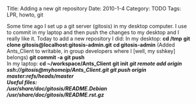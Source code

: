Title: Adding a new git repository
Date: 2010-1-4
Category: TODO
Tags: LPR, howto, git

Some time ago I set up a git server (gitosis) in my desktop computer. I use to commit in my laptop and then push the changes to my desktop
and I really like it. Today to add a new repository I did: In my desktop: **cd /tmp** **git clone gitosis@localhost:gitosis-admin.git** **cd
gitosis-admin** (Added Ants\_Client to writable, in group developers where I [well, my sshkey] belongs) **git commit -a** **git push** \
In my laptop: **cd \~/workspace/Ants\_Client** **git init** *****git remote add origin ssh://gitosis@myhomeip/Ants\_Client.git** **git push
origin master:refs/heads/master** \
Useful files:\
/usr/share/doc/gitosis/README.Debian /usr/share/doc/gitosis/README.rst.gz***
